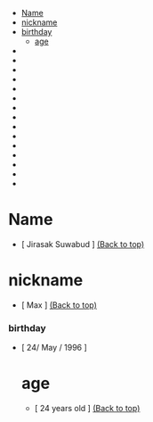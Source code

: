 - [Name](#Name)
- [nickname](#nickname)
- [birthday](#birthday)
   - [age](#age)
-
-
-
-
-
-
-
-
-
-
-
-
-
-
-
# Name
- [ Jirasak Suwabud ]
[(Back to top)](#Name)

# nickname
- [ Max ]
[(Back to top)](#Name)

### birthday
- [ 24/ May / 1996 ]
   # age
   - [ 24 years old ]
[(Back to top)](#Name)

